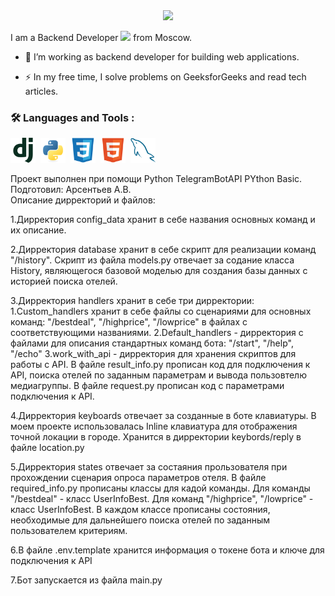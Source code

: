 <div id="header" align="center">
  <img src="https://media0.giphy.com/media/gh0RRgkTXedvF0pDc0/200.webp?cid=ecf05e47t754m7xu7dho35wtz6peo0tgq1cdki13wkcytklb&rid=200.webp&ct=g" width="400"/>
</div>
	
I am a Backend Developer <img src="https://media.giphy.com/media/WUlplcMpOCEmTGBtBW/giphy.gif" width="30"> from Moscow.	

- :telescope: I’m working as backend developer for building web applications.

- :zap: In my free time, I solve problems on GeeksforGeeks and read tech articles.

	
### :hammer_and_wrench: Languages and Tools :
<div>
  <img src="https://github.com/devicons/devicon/blob/master/icons/django/django-plain.svg" title="Django" alt="Django" width="40" height="40"/>&nbsp;
  <img src="https://github.com/devicons/devicon/blob/master/icons/python/python-original.svg" title="Python" alt="Python" width="40" height="40"/>&nbsp;
  <img src="https://github.com/devicons/devicon/blob/master/icons/css3/css3-original.svg" title="CSS" alt="CSS" width="40" height="40"/>&nbsp;
  <img src="https://github.com/devicons/devicon/blob/master/icons/html5/html5-original.svg" title="HTML UI" alt="HTML UI" width="40" height="40"/>&nbsp;
  <img src="https://github.com/devicons/devicon/blob/master/icons/mysql/mysql-original.svg" title="MySQL" alt="MySQL" width="40" height="40"/>&nbsp;

	
Проект выполнен при помощи Python TelegramBotAPI PYthon Basic.<br>
Подготовил: Арсентьев А.В.<br>
Описание дирректорий и файлов:<br>

1.Дирректория config_data хранит в себе названия основных
команд и их описание.

2.Дирректория database хранит в себе скрипт для реализации 
команд "/history". Скрипт из файла models.py отвечает за
содание класса History, являющегося базовой моделью для создания 
базы данных с историей поиска отелей.

3.Дирректория handlers хранит в себе три дирректории:
	1.Custom_handlers хранит в себе файлы со сценариями для 
	  основных команд: "/bestdeal", "/highprice", "/lowprice"
          в файлах с соответствующими названиями.
	2.Default_handlers - дирректория с файлами для описания
	  стандартных команд бота: "/start", "/help", "/echo"
	3.work_with_api - дирректория для хранения скриптов для
	  работы с API. В файле result_info.py прописан код 
	  для подключения к API, поиска отелей по заданным параметрам 
	  и вывода пользовтелю медиагруппы.
	  В файле request.py прописан код с параметрами подключения
	  к API.

4.Дирректория keyboards отвечает за созданные в боте клавиатуры.
В моем проекте использовалась Inline клавиатура для отображения 
точной локации в городе. Хранится в дирректории keybords/reply в 
файле location.py

5.Дирректория states отвечает за состаяния прользователя при
прохождении сценария опроса параметров отеля.
В файле required_info.py прописаны классы для кадой команды.
Для команды "/bestdeal" - класс UserInfoBest.
Для команд "/highprice", "/lowprice" - класс UserInfoBest.
В каждом классе прописаны состояния, необходимые для дальнейшего поиска
отелей по заданным пользователем критериям. 

6.В файле .env.template хранится информация о токене бота и ключе для
  подключения к API

7.Бот запускается из файла main.py 
